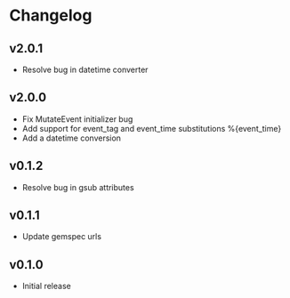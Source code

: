 # Changelog

v2.0.1
-------------
* Resolve bug in datetime converter

v2.0.0
-------------
* Fix MutateEvent initializer bug
* Add support for event_tag and event_time substitutions %{event_time}
* Add a datetime conversion

v0.1.2
-------------
* Resolve bug in gsub attributes

v0.1.1
-------------
* Update gemspec urls

v0.1.0
-------------
* Initial release
